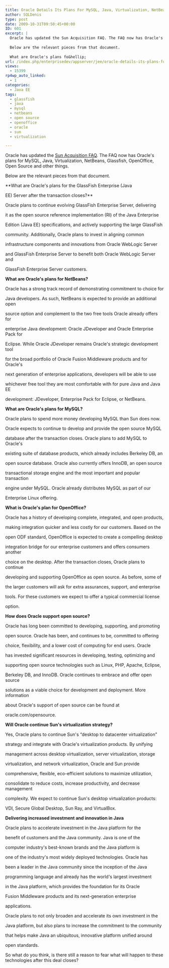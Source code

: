 ```yaml
---
title: Oracle Details Its Plans For MySQL, Java, Virtualization, NetBeans, Glassfish, OpenOffice And Open Source
author: SQLDenis
type: post
date: 2009-10-31T09:50:45+00:00
ID: 601
excerpt: |
  Oracle has updated the Sun Acquisition FAQ. The FAQ now has Oracle's plans for MySQL, Java, Virtualization, NetBeans, Glassfish, OpenOffice, Open Source and other things.
  
  Below are the relevant pieces from that document.
  
  What are Oracle's plans fo&hellip;
url: /index.php/enterprisedev/appserver/jee/oracle-details-its-plans-for-mysql-java/
views:
  - 15399
rp4wp_auto_linked:
  - 1
categories:
  - Java EE
tags:
  - glassfish
  - java
  - mysql
  - netbeans
  - open source
  - openoffice
  - oracle
  - sun
  - virtualization

---
```

Oracle has updated the [Sun Acquisition FAQ][1]. The FAQ now has Oracle's plans for MySQL, Java, Virtualization, NetBeans, Glassfish, OpenOffice, Open Source and other things.

Below are the relevant pieces from that document.

**What are Oracle's plans for the GlassFish Enterprise (Java
  
EE) Server after the transaction closes?**
  
Oracle plans to continue evolving GlassFish Enterprise Server, delivering
  
it as the open source reference implementation (RI) of the Java Enterprise
  
Edition (Java EE) specifications, and actively supporting the large GlassFish
  
community. Additionally, Oracle plans to invest in aligning common
  
infrastructure components and innovations from Oracle WebLogic Server
  
and GlassFish Enterprise Server to benefit both Oracle WebLogic Server and
  
GlassFish Enterprise Server customers.

**What are Oracle's plans for NetBeans?**
  
Oracle has a strong track record of demonstrating commitment to choice for
  
Java developers. As such, NetBeans is expected to provide an additional open
  
source option and complement to the two free tools Oracle already offers for
  
enterprise Java development: Oracle JDeveloper and Oracle Enterprise Pack for
  
Eclipse. While Oracle JDeveloper remains Oracle's strategic development tool
  
for the broad portfolio of Oracle Fusion Middleware products and for Oracle's
  
next generation of enterprise applications, developers will be able to use
  
whichever free tool they are most comfortable with for pure Java and Java EE
  
development: JDeveloper, Enterprise Pack for Eclipse, or NetBeans. 

**What are Oracle's plans for MySQL?**
  
Oracle plans to spend more money developing MySQL than Sun does now.
  
Oracle expects to continue to develop and provide the open source MySQL
  
database after the transaction closes. Oracle plans to add MySQL to Oracle's
  
existing suite of database products, which already includes Berkeley DB, an
  
open source database. Oracle also currently offers InnoDB, an open source
  
transactional storage engine and the most important and popular transaction
  
engine under MySQL. Oracle already distributes MySQL as part of our
  
Enterprise Linux offering.

**What is Oracle's plan for OpenOffice?**
  
Oracle has a history of developing complete, integrated, and open products,
  
making integration quicker and less costly for our customers. Based on the
  
open ODF standard, OpenOffice is expected to create a compelling desktop
  
integration bridge for our enterprise customers and offers consumers another
  
choice on the desktop. After the transaction closes, Oracle plans to continue
  
developing and supporting OpenOffice as open source. As before, some of
  
the larger customers will ask for extra assurances, support, and enterprise
  
tools. For these customers we expect to offer a typical commercial license
  
option.

**How does Oracle support open source?**
  
Oracle has long been committed to developing, supporting, and promoting
  
open source. Oracle has been, and continues to be, committed to offering
  
choice, flexibility, and a lower cost of computing for end users. Oracle
  
has invested significant resources in developing, testing, optimizing and
  
supporting open source technologies such as Linux, PHP, Apache, Eclipse,
  
Berkeley DB, and InnoDB. Oracle continues to embrace and offer open source
  
solutions as a viable choice for development and deployment. More information
  
about Oracle's support of open source can be found at
  
oracle.com/opensource. 

**Will Oracle continue Sun's virtualization strategy?**
  
Yes, Oracle plans to continue Sun's “desktop to datacenter virtualization”
  
strategy and integrate with Oracle's virtualization products. By unifying
  
management across desktop virtualization, server virtualization, storage
  
virtualization, and network virtualization, Oracle and Sun provide
  
comprehensive, flexible, eco-efficient solutions to maximize utilization,
  
consolidate to reduce costs, increase productivity, and decrease management
  
complexity. We expect to continue Sun's desktop virtualization products:
  
VDI, Secure Global Desktop, Sun Ray, and VirtualBox.

**Delivering increased investment and innovation in Java**
  
Oracle plans to accelerate investment in the Java platform for the
  
benefit of customers and the Java community. Java is one of the
  
computer industry's best-known brands and the Java platform is
  
one of the industry's most widely deployed technologies. Oracle has
  
been a leader in the Java community since the inception of the Java
  
programming language and already has the world's largest investment
  
in the Java platform, which provides the foundation for its Oracle
  
Fusion Middleware products and its next-generation enterprise
  
applications.
  
Oracle plans to not only broaden and accelerate its own investment in the
  
Java platform, but also plans to increase the commitment to the community
  
that helps make Java an ubiquitous, innovative platform unified around
  
open standards. 

So what do you think, is there still a reason to fear what will happen to these technologies after this deal closes?

 [1]: http://www.oracle.com/us/sun/038563.pdf